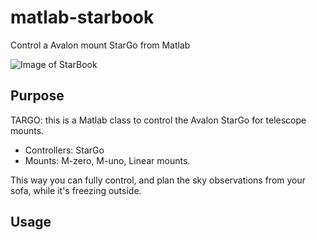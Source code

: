 # matlab-starbook
Control a Avalon mount StarGo from Matlab

![Image of StarBook](https://github.com/farhi/matlab-starbook/blob/master/doc/StarGo.jpg)

Purpose
-------

TARGO: this is a Matlab class to control the Avalon StarGo for telescope mounts.

- Controllers: StarGo
- Mounts: M-zero, M-uno, Linear mounts.
   
This way you can fully control, and plan the sky observations from your sofa, while it's freezing outside.

Usage
-----



